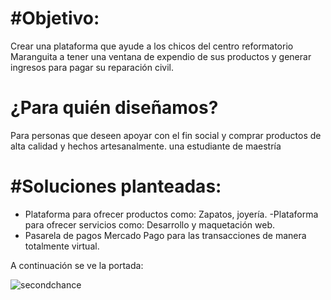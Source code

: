 #Objetivo: 
==========

Crear  una plataforma que ayude a los chicos del centro reformatorio Maranguita a  tener una ventana de expendio de sus productos y generar ingresos para pagar su  reparación civil.

¿Para quién diseñamos? 
=======================
Para personas que deseen apoyar con el fin social y comprar productos de alta calidad y hechos artesanalmente. una estudiante de maestría

#Soluciones planteadas:
=======================
- Plataforma para ofrecer productos como: Zapatos, joyería.
-Plataforma para ofrecer servicios como: Desarrollo y maquetación web.
- Pasarela de pagos Mercado Pago para las transacciones de manera totalmente virtual.

A continuación se ve la portada:

![secondchance](https://user-images.githubusercontent.com/47748753/63063262-92a89c80-bec1-11e9-9057-f9ca9061f05b.png)